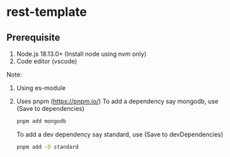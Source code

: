 # rest-template

## Prerequisite
1. Node.js 18.13.0+ (Install node using nvm only)
2. Code editor (vscode)

Note:
1. Using es-module
2. Uses pnpm (https://pnpm.io/)
   To add a dependency say mongodb, use (Save to dependencies)

   ```bash
   pnpm add mongodb
   ```
   To add a dev dependency say standard, use (Save to devDependencies)
   ```bash
   pnpm add -D standard
   ```